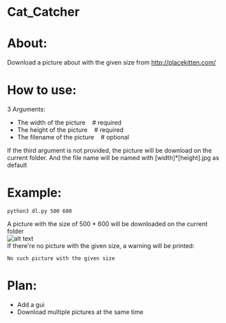 # Cat_Catcher

About:
====
Download a picture about with the given size from http://placekitten.com/

How to use:
====
3  Arguments:

* The width of the picture &nbsp;<space>&nbsp;<space> # required
* The height of the picture  &nbsp;<space>&nbsp;<space> # required
* The filename of the picture  &nbsp;<space>&nbsp;<space> # optional

If the third argument is not provided, the picture will be download on the current folder.
And the file name will be named with [width]*[height].jpg as default

Example:
====
```
python3 dl.py 500 600   
```
A picture with the size of 500 * 600 will be downloaded on the current folder <br>
![alt text](http://placekitten.com/500/600) <br>
If there're no picture with the given size, a warning will be printed: <br>
```
No such picture with the given size
```

Plan:
====
* Add a gui
* Download multiple pictures at the same time
